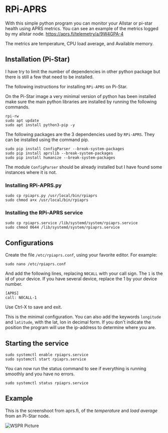 # RPi-APRS

With this simple python program you can monitor your Allstar or
pi-star health using APRS metrics.  You can see an example of the
metrics logged by my allstar node. https://aprs.fi/telemetry/a/9W4GPA-4

The metrics are temperature, CPU load average, and Available memory.

## Installation (Pi-Star)

I have try to limit the number of dependencies in other python package
but there is still a few that need to be installed.

The following instructions for installing `RPi-APRS` on Pi-Star.

On the Pi-Star image a very minimal version of python has been
installed make sure the main python libraries are installed by running
the following commands.

```
rpi-rw
sudo apt update
sudo apt install python3-pip -y
```

The following packages are the 3 dependencies used by `RPi-APRS`. They
can be installed using the command pip.

```
sudo pip install ConfigParser --break-system-packages
sudo pip install aprslib --break-system-packages
sudo pip install humanize --break-system-packages
```

The module `ConfigParser` should be already installed but I have found
some instances where it is not.

### Installing RPi-APRS.py

```
sudo cp rpiaprs.py /usr/local/bin/rpiaprs
sudo chmod a+x /usr/local/bin/rpiaprs
```

### Installing the RPi-APRS service

```
sudo cp rpiaprs.service /lib/systemd/system/rpiaprs.service
sudo chmod 0644 /lib/systemd/system/rpiaprs.service
```

## Configurations

Create the file `/etc/rpiaprs.conf`, using your favorite editor. For example:

```
sudo nano /etc/rpiaprs.conf
```

And add the following lines, replacing `N0CALL` with your call
sign. The `1` is the id of your device. If you have several device,
replace the 1 by your device number.

```
[APRS]
call: N0CALL-1
```

Use Ctrl-X to save and exit.

This is the minimal configuration. You can also add the keywords
`longitude` and `latitude`, with the lat, lon in decimal form. If you
don't indicate the position the program will use the ip-address to
determine where you are.

## Starting the service

```
sudo systemctl enable rpiaprs.service
sudo systemctl start rpiaprs.service
```

You can now run the status command to see if everything is running
smoothly and you have no errors.

```
sudo systemctl status rpiaprs.service
```

## Example

This is the screenshoot from aprs.fi, of the _temperature_ and _load average_ from an Pi-Star node.

![WSPR Picture](misc/Telemetry.png)
